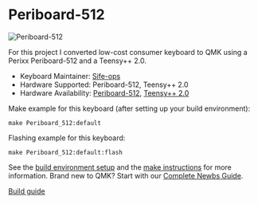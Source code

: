 # Periboard-512

![Periboard-512](https://i.imgur.com/ohd61TK.jpeg)

For this project I converted low-cost consumer keyboard to QMK using a Perixx Periboard-512 and a Teensy++ 2.0.

* Keyboard Maintainer: [Sife-ops](https://github.com/Sife-ops)
* Hardware Supported: Periboard-512, Teensy++ 2.0
* Hardware Availability: [Periboard-512](https://www.amazon.com/Perixx-PERIBOARD-512-Ergonomic-Split-Keyboard/dp/B075GZVD4T), [Teensy++ 2.0](https://www.pjrc.com/store/teensypp.html)

Make example for this keyboard (after setting up your build environment):

    make Periboard_512:default

Flashing example for this keyboard:

    make Periboard_512:default:flash

See the [build environment setup](https://docs.qmk.fm/#/getting_started_build_tools) and the [make instructions](https://docs.qmk.fm/#/getting_started_make_guide) for more information. Brand new to QMK? Start with our [Complete Newbs Guide](https://docs.qmk.fm/#/newbs).

[Build guide](https://gist.github.com/Sife-ops/af1916136d641ffee86e8f0f62afc5a4)
